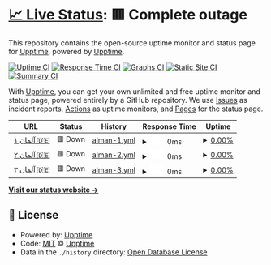 # [📈 Live Status](https://upptime.github.io/upptime): <!--live status--> **🟥 Complete outage**

This repository contains the open-source uptime monitor and status page for [Upptime](https://upptime.js.org), powered by [Upptime](https://github.com/upptime/upptime).

[![Uptime CI](https://github.com/omid-j-d/uptime/workflows/Uptime%20CI/badge.svg)](https://github.com/omid-j-d/uptime/actions?query=workflow%3A%22Uptime+CI%22)
[![Response Time CI](https://github.com/omid-j-d/uptime/workflows/Response%20Time%20CI/badge.svg)](https://github.com/omid-j-d/uptime/actions?query=workflow%3A%22Response+Time+CI%22)
[![Graphs CI](https://github.com/omid-j-d/uptime/workflows/Graphs%20CI/badge.svg)](https://github.com/omid-j-d/uptime/actions?query=workflow%3A%22Graphs+CI%22)
[![Static Site CI](https://github.com/omid-j-d/uptime/workflows/Static%20Site%20CI/badge.svg)](https://github.com/omid-j-d/uptime/actions?query=workflow%3A%22Static+Site+CI%22)
[![Summary CI](https://github.com/omid-j-d/uptime/workflows/Summary%20CI/badge.svg)](https://github.com/omid-j-d/uptime/actions?query=workflow%3A%22Summary+CI%22)

With [Upptime](https://upptime.js.org), you can get your own unlimited and free uptime monitor and status page, powered entirely by a GitHub repository. We use [Issues](https://github.com/upptime/upptime/issues) as incident reports, [Actions](https://github.com/omid-j-d/uptime/actions) as uptime monitors, and [Pages](https://upptime.github.io/upptime) for the status page.

<!--start: status pages-->
<!-- This summary is generated by Upptime (https://github.com/upptime/upptime) -->
<!-- Do not edit this manually, your changes will be overwritten -->
<!-- prettier-ignore -->
| URL | Status | History | Response Time | Uptime |
| --- | ------ | ------- | ------------- | ------ |
| <img alt="" src="https://icons.duckduckgo.com/ip3/de1x.fastnetworkcdn.xyz.ico" height="13"> [آلمان ۱ 🇩🇪](http://de1x.fastnetworkcdn.xyz:8585) | 🟥 Down | [alman-1.yml](https://github.com/omid-j-d/uptime/commits/HEAD/history/alman-1.yml) | <details><summary><img alt="Response time graph" src="./graphs/alman-1/response-time-week.png" height="20"> 0ms</summary><br><a href="https://fastnetworkcdn.xyz/history/alman-1"><img alt="Response time 0" src="https://img.shields.io/endpoint?url=https%3A%2F%2Fraw.githubusercontent.com%2Fomid-j-d%2Fuptime%2FHEAD%2Fapi%2Falman-1%2Fresponse-time.json"></a><br><a href="https://fastnetworkcdn.xyz/history/alman-1"><img alt="24-hour response time 0" src="https://img.shields.io/endpoint?url=https%3A%2F%2Fraw.githubusercontent.com%2Fomid-j-d%2Fuptime%2FHEAD%2Fapi%2Falman-1%2Fresponse-time-day.json"></a><br><a href="https://fastnetworkcdn.xyz/history/alman-1"><img alt="7-day response time 0" src="https://img.shields.io/endpoint?url=https%3A%2F%2Fraw.githubusercontent.com%2Fomid-j-d%2Fuptime%2FHEAD%2Fapi%2Falman-1%2Fresponse-time-week.json"></a><br><a href="https://fastnetworkcdn.xyz/history/alman-1"><img alt="30-day response time 0" src="https://img.shields.io/endpoint?url=https%3A%2F%2Fraw.githubusercontent.com%2Fomid-j-d%2Fuptime%2FHEAD%2Fapi%2Falman-1%2Fresponse-time-month.json"></a><br><a href="https://fastnetworkcdn.xyz/history/alman-1"><img alt="1-year response time 0" src="https://img.shields.io/endpoint?url=https%3A%2F%2Fraw.githubusercontent.com%2Fomid-j-d%2Fuptime%2FHEAD%2Fapi%2Falman-1%2Fresponse-time-year.json"></a></details> | <details><summary><a href="https://fastnetworkcdn.xyz/history/alman-1">0.00%</a></summary><a href="https://fastnetworkcdn.xyz/history/alman-1"><img alt="All-time uptime 8.47%" src="https://img.shields.io/endpoint?url=https%3A%2F%2Fraw.githubusercontent.com%2Fomid-j-d%2Fuptime%2FHEAD%2Fapi%2Falman-1%2Fuptime.json"></a><br><a href="https://fastnetworkcdn.xyz/history/alman-1"><img alt="24-hour uptime 0.00%" src="https://img.shields.io/endpoint?url=https%3A%2F%2Fraw.githubusercontent.com%2Fomid-j-d%2Fuptime%2FHEAD%2Fapi%2Falman-1%2Fuptime-day.json"></a><br><a href="https://fastnetworkcdn.xyz/history/alman-1"><img alt="7-day uptime 0.00%" src="https://img.shields.io/endpoint?url=https%3A%2F%2Fraw.githubusercontent.com%2Fomid-j-d%2Fuptime%2FHEAD%2Fapi%2Falman-1%2Fuptime-week.json"></a><br><a href="https://fastnetworkcdn.xyz/history/alman-1"><img alt="30-day uptime 1.38%" src="https://img.shields.io/endpoint?url=https%3A%2F%2Fraw.githubusercontent.com%2Fomid-j-d%2Fuptime%2FHEAD%2Fapi%2Falman-1%2Fuptime-month.json"></a><br><a href="https://fastnetworkcdn.xyz/history/alman-1"><img alt="1-year uptime 0.00%" src="https://img.shields.io/endpoint?url=https%3A%2F%2Fraw.githubusercontent.com%2Fomid-j-d%2Fuptime%2FHEAD%2Fapi%2Falman-1%2Fuptime-year.json"></a></details>
| <img alt="" src="https://icons.duckduckgo.com/ip3/de2x.fastnetworkcdn.xyz.ico" height="13"> [آلمان ۲ 🇩🇪](http://de2x.fastnetworkcdn.xyz:8585) | 🟥 Down | [alman-2.yml](https://github.com/omid-j-d/uptime/commits/HEAD/history/alman-2.yml) | <details><summary><img alt="Response time graph" src="./graphs/alman-2/response-time-week.png" height="20"> 0ms</summary><br><a href="https://fastnetworkcdn.xyz/history/alman-2"><img alt="Response time 0" src="https://img.shields.io/endpoint?url=https%3A%2F%2Fraw.githubusercontent.com%2Fomid-j-d%2Fuptime%2FHEAD%2Fapi%2Falman-2%2Fresponse-time.json"></a><br><a href="https://fastnetworkcdn.xyz/history/alman-2"><img alt="24-hour response time 0" src="https://img.shields.io/endpoint?url=https%3A%2F%2Fraw.githubusercontent.com%2Fomid-j-d%2Fuptime%2FHEAD%2Fapi%2Falman-2%2Fresponse-time-day.json"></a><br><a href="https://fastnetworkcdn.xyz/history/alman-2"><img alt="7-day response time 0" src="https://img.shields.io/endpoint?url=https%3A%2F%2Fraw.githubusercontent.com%2Fomid-j-d%2Fuptime%2FHEAD%2Fapi%2Falman-2%2Fresponse-time-week.json"></a><br><a href="https://fastnetworkcdn.xyz/history/alman-2"><img alt="30-day response time 0" src="https://img.shields.io/endpoint?url=https%3A%2F%2Fraw.githubusercontent.com%2Fomid-j-d%2Fuptime%2FHEAD%2Fapi%2Falman-2%2Fresponse-time-month.json"></a><br><a href="https://fastnetworkcdn.xyz/history/alman-2"><img alt="1-year response time 0" src="https://img.shields.io/endpoint?url=https%3A%2F%2Fraw.githubusercontent.com%2Fomid-j-d%2Fuptime%2FHEAD%2Fapi%2Falman-2%2Fresponse-time-year.json"></a></details> | <details><summary><a href="https://fastnetworkcdn.xyz/history/alman-2">0.00%</a></summary><a href="https://fastnetworkcdn.xyz/history/alman-2"><img alt="All-time uptime 18.34%" src="https://img.shields.io/endpoint?url=https%3A%2F%2Fraw.githubusercontent.com%2Fomid-j-d%2Fuptime%2FHEAD%2Fapi%2Falman-2%2Fuptime.json"></a><br><a href="https://fastnetworkcdn.xyz/history/alman-2"><img alt="24-hour uptime 0.00%" src="https://img.shields.io/endpoint?url=https%3A%2F%2Fraw.githubusercontent.com%2Fomid-j-d%2Fuptime%2FHEAD%2Fapi%2Falman-2%2Fuptime-day.json"></a><br><a href="https://fastnetworkcdn.xyz/history/alman-2"><img alt="7-day uptime 0.00%" src="https://img.shields.io/endpoint?url=https%3A%2F%2Fraw.githubusercontent.com%2Fomid-j-d%2Fuptime%2FHEAD%2Fapi%2Falman-2%2Fuptime-week.json"></a><br><a href="https://fastnetworkcdn.xyz/history/alman-2"><img alt="30-day uptime 1.38%" src="https://img.shields.io/endpoint?url=https%3A%2F%2Fraw.githubusercontent.com%2Fomid-j-d%2Fuptime%2FHEAD%2Fapi%2Falman-2%2Fuptime-month.json"></a><br><a href="https://fastnetworkcdn.xyz/history/alman-2"><img alt="1-year uptime 0.00%" src="https://img.shields.io/endpoint?url=https%3A%2F%2Fraw.githubusercontent.com%2Fomid-j-d%2Fuptime%2FHEAD%2Fapi%2Falman-2%2Fuptime-year.json"></a></details>
| <img alt="" src="https://icons.duckduckgo.com/ip3/de3x.fastnetworkcdn.xyz.ico" height="13"> [آلمان ۳ 🇩🇪](http://de3x.fastnetworkcdn.xyz:8585) | 🟥 Down | [alman-3.yml](https://github.com/omid-j-d/uptime/commits/HEAD/history/alman-3.yml) | <details><summary><img alt="Response time graph" src="./graphs/alman-3/response-time-week.png" height="20"> 0ms</summary><br><a href="https://fastnetworkcdn.xyz/history/alman-3"><img alt="Response time 0" src="https://img.shields.io/endpoint?url=https%3A%2F%2Fraw.githubusercontent.com%2Fomid-j-d%2Fuptime%2FHEAD%2Fapi%2Falman-3%2Fresponse-time.json"></a><br><a href="https://fastnetworkcdn.xyz/history/alman-3"><img alt="24-hour response time 0" src="https://img.shields.io/endpoint?url=https%3A%2F%2Fraw.githubusercontent.com%2Fomid-j-d%2Fuptime%2FHEAD%2Fapi%2Falman-3%2Fresponse-time-day.json"></a><br><a href="https://fastnetworkcdn.xyz/history/alman-3"><img alt="7-day response time 0" src="https://img.shields.io/endpoint?url=https%3A%2F%2Fraw.githubusercontent.com%2Fomid-j-d%2Fuptime%2FHEAD%2Fapi%2Falman-3%2Fresponse-time-week.json"></a><br><a href="https://fastnetworkcdn.xyz/history/alman-3"><img alt="30-day response time 0" src="https://img.shields.io/endpoint?url=https%3A%2F%2Fraw.githubusercontent.com%2Fomid-j-d%2Fuptime%2FHEAD%2Fapi%2Falman-3%2Fresponse-time-month.json"></a><br><a href="https://fastnetworkcdn.xyz/history/alman-3"><img alt="1-year response time 0" src="https://img.shields.io/endpoint?url=https%3A%2F%2Fraw.githubusercontent.com%2Fomid-j-d%2Fuptime%2FHEAD%2Fapi%2Falman-3%2Fresponse-time-year.json"></a></details> | <details><summary><a href="https://fastnetworkcdn.xyz/history/alman-3">0.00%</a></summary><a href="https://fastnetworkcdn.xyz/history/alman-3"><img alt="All-time uptime 13.05%" src="https://img.shields.io/endpoint?url=https%3A%2F%2Fraw.githubusercontent.com%2Fomid-j-d%2Fuptime%2FHEAD%2Fapi%2Falman-3%2Fuptime.json"></a><br><a href="https://fastnetworkcdn.xyz/history/alman-3"><img alt="24-hour uptime 0.00%" src="https://img.shields.io/endpoint?url=https%3A%2F%2Fraw.githubusercontent.com%2Fomid-j-d%2Fuptime%2FHEAD%2Fapi%2Falman-3%2Fuptime-day.json"></a><br><a href="https://fastnetworkcdn.xyz/history/alman-3"><img alt="7-day uptime 0.00%" src="https://img.shields.io/endpoint?url=https%3A%2F%2Fraw.githubusercontent.com%2Fomid-j-d%2Fuptime%2FHEAD%2Fapi%2Falman-3%2Fuptime-week.json"></a><br><a href="https://fastnetworkcdn.xyz/history/alman-3"><img alt="30-day uptime 1.38%" src="https://img.shields.io/endpoint?url=https%3A%2F%2Fraw.githubusercontent.com%2Fomid-j-d%2Fuptime%2FHEAD%2Fapi%2Falman-3%2Fuptime-month.json"></a><br><a href="https://fastnetworkcdn.xyz/history/alman-3"><img alt="1-year uptime 0.00%" src="https://img.shields.io/endpoint?url=https%3A%2F%2Fraw.githubusercontent.com%2Fomid-j-d%2Fuptime%2FHEAD%2Fapi%2Falman-3%2Fuptime-year.json"></a></details>

<!--end: status pages-->

[**Visit our status website →**](https://upptime.github.io/upptime)

## 📄 License

- Powered by: [Upptime](https://github.com/upptime/upptime)
- Code: [MIT](./LICENSE) © [Upptime](https://upptime.js.org)
- Data in the `./history` directory: [Open Database License](https://opendatacommons.org/licenses/odbl/1-0/)
